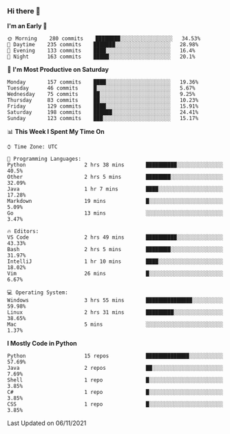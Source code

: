 ### Hi there 👋

<!--START_SECTION:waka-->
**I'm an Early 🐤** 

```text
🌞 Morning    280 commits    ████████░░░░░░░░░░░░░░░░░   34.53% 
🌆 Daytime    235 commits    ███████░░░░░░░░░░░░░░░░░░   28.98% 
🌃 Evening    133 commits    ████░░░░░░░░░░░░░░░░░░░░░   16.4% 
🌙 Night      163 commits    █████░░░░░░░░░░░░░░░░░░░░   20.1%

```
📅 **I'm Most Productive on Saturday** 

```text
Monday       157 commits    ████░░░░░░░░░░░░░░░░░░░░░   19.36% 
Tuesday      46 commits     █░░░░░░░░░░░░░░░░░░░░░░░░   5.67% 
Wednesday    75 commits     ██░░░░░░░░░░░░░░░░░░░░░░░   9.25% 
Thursday     83 commits     ██░░░░░░░░░░░░░░░░░░░░░░░   10.23% 
Friday       129 commits    ████░░░░░░░░░░░░░░░░░░░░░   15.91% 
Saturday     198 commits    ██████░░░░░░░░░░░░░░░░░░░   24.41% 
Sunday       123 commits    ███░░░░░░░░░░░░░░░░░░░░░░   15.17%

```


📊 **This Week I Spent My Time On** 

```text
⌚︎ Time Zone: UTC

💬 Programming Languages: 
Python                   2 hrs 38 mins       ██████████░░░░░░░░░░░░░░░   40.5% 
Other                    2 hrs 5 mins        ████████░░░░░░░░░░░░░░░░░   32.09% 
Java                     1 hr 7 mins         ████░░░░░░░░░░░░░░░░░░░░░   17.28% 
Markdown                 19 mins             █░░░░░░░░░░░░░░░░░░░░░░░░   5.09% 
Go                       13 mins             ░░░░░░░░░░░░░░░░░░░░░░░░░   3.47%

🔥 Editors: 
VS Code                  2 hrs 49 mins       ██████████░░░░░░░░░░░░░░░   43.33% 
Bash                     2 hrs 5 mins        ████████░░░░░░░░░░░░░░░░░   31.97% 
IntelliJ                 1 hr 10 mins        ████░░░░░░░░░░░░░░░░░░░░░   18.02% 
Vim                      26 mins             █░░░░░░░░░░░░░░░░░░░░░░░░   6.67%

💻 Operating System: 
Windows                  3 hrs 55 mins       ███████████████░░░░░░░░░░   59.98% 
Linux                    2 hrs 31 mins       █████████░░░░░░░░░░░░░░░░   38.65% 
Mac                      5 mins              ░░░░░░░░░░░░░░░░░░░░░░░░░   1.37%

```

**I Mostly Code in Python** 

```text
Python                   15 repos            ██████████████░░░░░░░░░░░   57.69% 
Java                     2 repos             ██░░░░░░░░░░░░░░░░░░░░░░░   7.69% 
Shell                    1 repo              █░░░░░░░░░░░░░░░░░░░░░░░░   3.85% 
C#                       1 repo              █░░░░░░░░░░░░░░░░░░░░░░░░   3.85% 
CSS                      1 repo              █░░░░░░░░░░░░░░░░░░░░░░░░   3.85%

```



 Last Updated on 06/11/2021
<!--END_SECTION:waka-->

<!--
**e1630m/e1630m** is a ✨ _special_ ✨ repository because its `README.md` (this file) appears on your GitHub profile.

Here are some ideas to get you started:

- 🔭 I’m currently working on ...
- 🌱 I’m currently learning ...
- 👯 I’m looking to collaborate on ...
- 🤔 I’m looking for help with ...
- 💬 Ask me about ...
- 📫 How to reach me: ...
- 😄 Pronouns: ...
- ⚡ Fun fact: ...
-->
